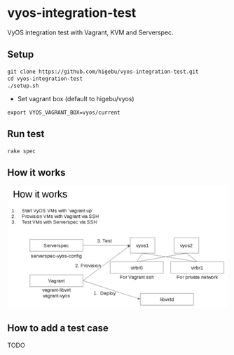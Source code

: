 # vyos-integration-test

VyOS integration test with Vagrant, KVM and Serverspec.

## Setup

```
git clone https://github.com/higebu/vyos-integration-test.git
cd vyos-integration-test
./setup.sh
```

* Set vagrant box (default to higebu/vyos)

```
export VYOS_VAGRANT_BOX=vyos/current
```

## Run test

```
rake spec
```

## How it works

![how-it-works](https://raw.githubusercontent.com/higebu/vyos-integration-test/master/how_it_works.png)

## How to add a test case

TODO
